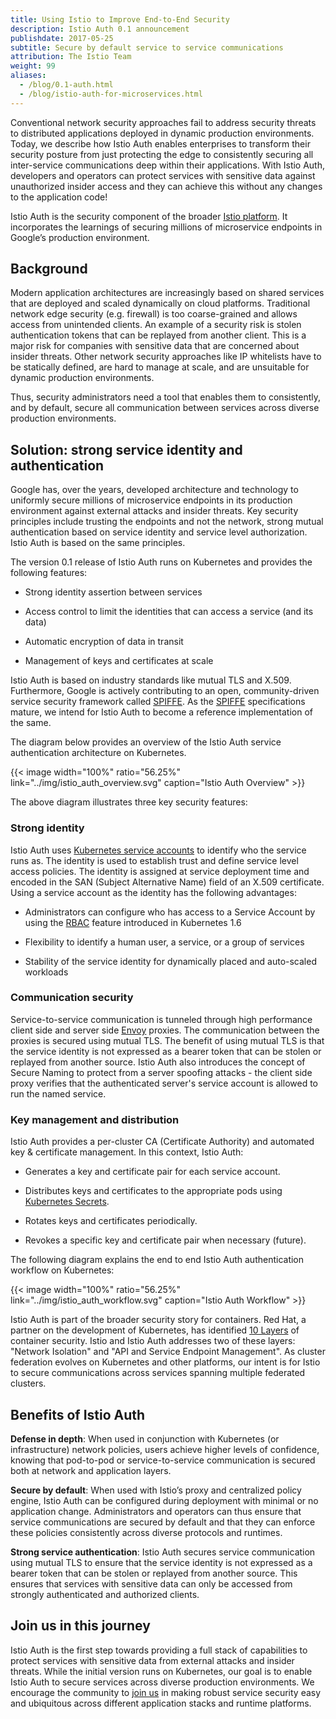 ```yaml
---
title: Using Istio to Improve End-to-End Security
description: Istio Auth 0.1 announcement
publishdate: 2017-05-25
subtitle: Secure by default service to service communications
attribution: The Istio Team
weight: 99
aliases:
  - /blog/0.1-auth.html
  - /blog/istio-auth-for-microservices.html
---
```


Conventional network security approaches fail to address security threats to distributed applications deployed in dynamic production environments. Today, we describe how Istio Auth enables enterprises to transform their security posture from just protecting the edge to consistently securing all inter-service communications deep within their applications. With Istio Auth, developers and operators can protect services with sensitive data against unauthorized insider access and they can achieve this without any changes to the application code!

Istio Auth is the security component of the broader [Istio platform](/). It incorporates the learnings of securing millions of microservice
endpoints in Google’s production environment.

## Background

Modern application architectures are increasingly based on shared services that are deployed and scaled dynamically on cloud platforms. Traditional network edge security (e.g. firewall) is too coarse-grained and allows access from unintended clients. An example of a security risk is stolen authentication tokens that can be replayed from another client. This is a major risk for companies with sensitive data that are concerned about insider threats. Other network security approaches like IP whitelists have to be statically defined, are hard to manage at scale, and are unsuitable for dynamic production environments.

Thus, security administrators need a tool that enables them to consistently, and by default, secure all communication between services across diverse production environments.

## Solution: strong service identity and authentication

Google has, over the years, developed architecture and technology to uniformly secure millions of microservice endpoints in its production environment against
external
attacks and insider threats. Key security principles include trusting the endpoints and not the network, strong mutual authentication based on service identity and service level authorization. Istio Auth is based on the same principles.

The version 0.1 release of Istio Auth runs on Kubernetes and provides the following features:

* Strong identity assertion between services

* Access control to limit the identities that can access a service (and its data)

* Automatic encryption of data in transit

* Management of keys and certificates at scale

Istio Auth is based on industry standards like mutual TLS and X.509. Furthermore, Google is actively contributing to an open, community-driven service security framework called [SPIFFE](https://spiffe.io/). As the [SPIFFE](https://spiffe.io/) specifications mature, we intend for Istio Auth to become a reference implementation of the same.

The diagram below provides an overview of the Istio Auth service authentication architecture on Kubernetes.

{{< image width="100%" ratio="56.25%"
    link="../img/istio_auth_overview.svg"
    caption="Istio Auth Overview"
    >}}

The above diagram illustrates three key security features:

### Strong identity

Istio Auth uses [Kubernetes service accounts](https://kubernetes.io/docs/tasks/configure-pod-container/configure-service-account/) to identify who the service runs as. The identity is used to establish trust and define service level access policies. The identity is assigned at service deployment time and encoded in the SAN (Subject Alternative Name) field of an X.509 certificate. Using a service account as the identity has the following advantages:

* Administrators can configure who has access to a Service Account by using the [RBAC](https://kubernetes.io/docs/admin/authorization/rbac/) feature introduced in Kubernetes 1.6

* Flexibility to identify a human user, a service, or a group of services

* Stability of the service identity for dynamically placed and auto-scaled workloads

### Communication security

Service-to-service communication is tunneled through high performance client side and server side [Envoy](https://envoyproxy.github.io/envoy/) proxies. The communication between the proxies is secured using mutual TLS. The benefit of using mutual TLS is that the service identity is not expressed as a bearer token that can be stolen or replayed from another source. Istio Auth also introduces the concept of Secure Naming to protect from a server spoofing attacks - the client side proxy verifies that the authenticated server's service account is allowed to run the named service.

### Key management and distribution

Istio Auth provides a per-cluster CA (Certificate Authority) and automated key & certificate management. In this context, Istio Auth:

* Generates a key and certificate pair for each service account.

* Distributes keys and certificates to the appropriate pods using [Kubernetes Secrets](https://kubernetes.io/docs/concepts/configuration/secret/).

* Rotates keys and certificates periodically.

* Revokes a specific key and certificate pair when necessary (future).

The following diagram explains the end to end Istio Auth authentication workflow on Kubernetes:

{{< image width="100%" ratio="56.25%"
    link="../img/istio_auth_workflow.svg"
    caption="Istio Auth Workflow"
    >}}

Istio Auth is part of the broader security story for containers. Red Hat, a partner on the development of Kubernetes, has identified [10 Layers](https://www.redhat.com/en/resources/container-security-openshift-cloud-devops-whitepaper) of container security. Istio and Istio Auth addresses two of these layers: "Network Isolation" and "API and Service Endpoint Management". As cluster federation evolves on Kubernetes and other platforms, our intent is for Istio to secure communications across services spanning multiple federated clusters.

## Benefits of Istio Auth

**Defense in depth**: When used in conjunction with Kubernetes (or infrastructure) network policies, users achieve higher levels of confidence, knowing that pod-to-pod or service-to-service communication is secured both at network and application layers.

**Secure by default**: When used with Istio’s proxy and centralized policy engine, Istio Auth can be configured during deployment with minimal or no application change. Administrators and operators can thus ensure that service communications are secured by default and that they can enforce these policies consistently across diverse protocols and runtimes.

**Strong service authentication**: Istio Auth secures service communication using mutual TLS to ensure that the service identity is not expressed as a bearer token that can be stolen or replayed from another source. This ensures that services with sensitive data can only be accessed from strongly authenticated and authorized clients.

## Join us in this journey

Istio Auth is the first step towards providing a full stack of capabilities to protect services with sensitive data from external attacks and insider
threats. While the initial version runs on Kubernetes, our goal is to enable Istio Auth to secure services across diverse production environments. We encourage the
community to [join us](https://github.com/istio/istio/blob/master/security) in making robust service security easy and ubiquitous across different application
stacks and runtime platforms.
